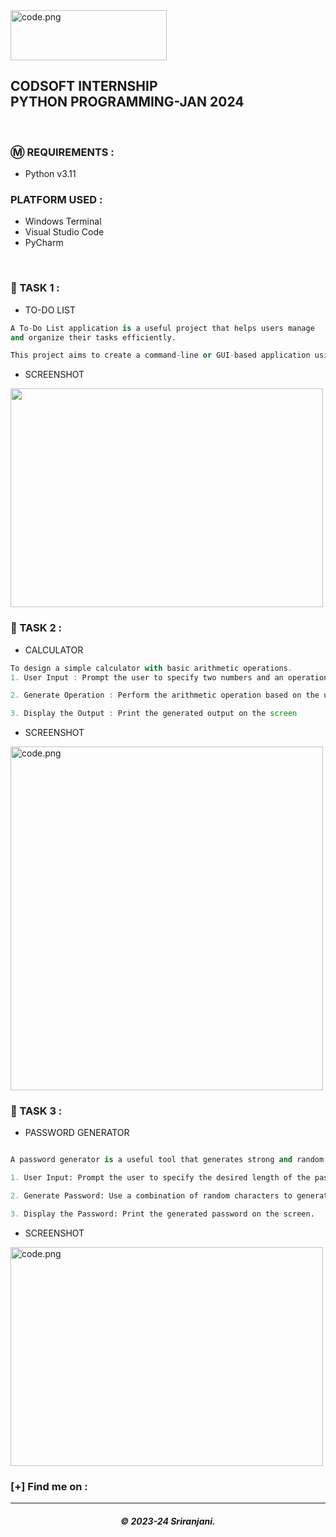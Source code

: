  <img src="https://github.com/SriranjaniSasikumar/CODSOFT/assets/126678293/3c37c647-e97f-489a-89ae-4c2afa31c90d" width="250px" height="80px" alt="code.png">

<h2> CODSOFT INTERNSHIP</br>PYTHON PROGRAMMING-JAN 2024 </h2>

</br>

### Ⓜ️ REQUIREMENTS :

- Python v3.11

### PLATFORM USED :

- Windows Terminal
- Visual Studio Code
- PyCharm

</br>

### 📝 TASK 1 :

- TO-DO LIST
 ```py
A To-Do List application is a useful project that helps users manage
and organize their tasks efficiently.

This project aims to create a command-line or GUI-based application using Python, allowing users to create, update, and track their to-do lists.
```
- SCREENSHOT

<img src="https://drive.google.com/file/d/1n53sKmH69KPJGgsopyxQBwsmy9GF-jSF/view" width="500px" height="350px"> 
</br>

### 📝 TASK 2 :

- CALCULATOR
```javascript
To design a simple calculator with basic arithmetic operations.
1. User Input : Prompt the user to specify two numbers and an operation choice.

2. Generate Operation : Perform the arithmetic operation based on the user's command

3. Display the Output : Print the generated output on the screen

``` 
- SCREENSHOT

<img src="C:\Users\user\Pictures\calculator task2 codsoft.PNG" width="500px" height="550px" alt="code.png">

</br>

### 📝 TASK 3 :

- PASSWORD GENERATOR

```py

A password generator is a useful tool that generates strong and random passwords for users. This project aims to create a password generator application using Python, allowing users to specify the length and complexity of the password.

1. User Input: Prompt the user to specify the desired length of the password.

2. Generate Password: Use a combination of random characters to generate a password of the specified length.

3. Display the Password: Print the generated password on the screen.

```

- SCREENSHOT

<img src="C:\Users\user\Pictures\calculator task2 codsoft.PNG" width="500px" height="350px" alt="code.png">

</br>

### [+] Find me on :



---

<h5 align="center">© 2023-24 Sriranjani.</h5>
